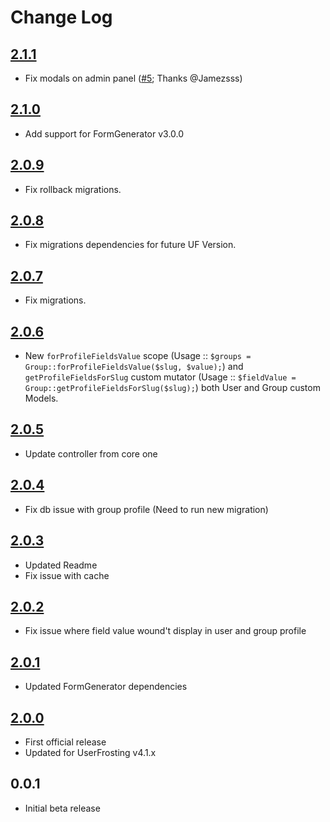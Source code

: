 # Change Log

## [2.1.1]
- Fix modals on admin panel ([#5]; Thanks @Jamezsss)

## [2.1.0]
- Add support for FormGenerator v3.0.0

## [2.0.9]
- Fix rollback migrations.

## [2.0.8]
- Fix migrations dependencies for future UF Version.

## [2.0.7]
- Fix migrations.

## [2.0.6]
- New `forProfileFieldsValue` scope (Usage :: `$groups = Group::forProfileFieldsValue($slug, $value);`) and `getProfileFieldsForSlug` custom mutator (Usage :: `$fieldValue = Group::getProfileFieldsForSlug($slug);`) both User and Group custom Models.

## [2.0.5]
- Update controller from core one

## [2.0.4]
- Fix db issue with group profile (Need to run new migration)

## [2.0.3]
- Updated Readme
- Fix issue with cache

## [2.0.2]
- Fix issue where field value wound't display in user and group profile

## [2.0.1]
- Updated FormGenerator dependencies

## [2.0.0]
- First official release
- Updated for UserFrosting v4.1.x

## 0.0.1
- Initial beta release

[2.1.1]: https://github.com/lcharette/UF_UserProfile/compare/2.1.0...2.1.1
[2.1.0]: https://github.com/lcharette/UF_UserProfile/compare/2.0.9...2.1.0
[2.0.9]: https://github.com/lcharette/UF_UserProfile/compare/2.0.8...2.0.9
[2.0.8]: https://github.com/lcharette/UF_UserProfile/compare/2.0.7...2.0.8
[2.0.7]: https://github.com/lcharette/UF_UserProfile/compare/2.0.6...2.0.7
[2.0.6]: https://github.com/lcharette/UF_UserProfile/compare/2.0.5...2.0.6
[2.0.5]: https://github.com/lcharette/UF_UserProfile/compare/2.0.4...2.0.5
[2.0.4]: https://github.com/lcharette/UF_UserProfile/compare/2.0.3...2.0.4
[2.0.3]: https://github.com/lcharette/UF_UserProfile/compare/2.0.2...2.0.3
[2.0.2]: https://github.com/lcharette/UF_UserProfile/compare/2.0.1...2.0.2
[2.0.1]: https://github.com/lcharette/UF_UserProfile/compare/2.0.0...2.0.1
[2.0.0]: https://github.com/lcharette/UF_UserProfile/compare/0.0.1...2.0.0
[#5]: https://github.com/lcharette/UF_UserProfile/pull/5
